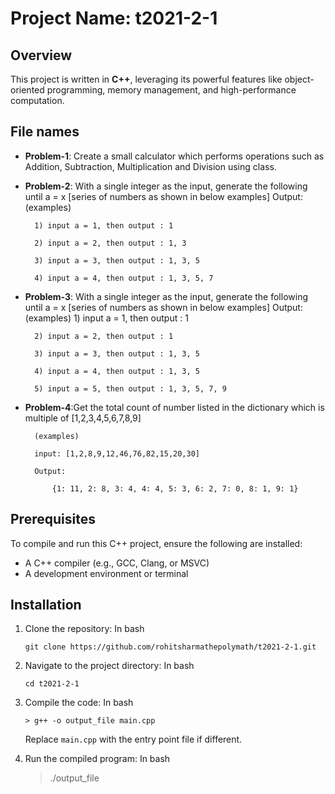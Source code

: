 # Project Name: t2021-2-1

## Overview

This project is written in **C++**, leveraging its powerful features like object-oriented programming, memory management, and high-performance computation.

## File names

- **Problem-1**: Create a small calculator which performs operations such as Addition, Subtraction, Multiplication and Division using class.
- **Problem-2**: With a single integer as the input, generate the following until a = x [series of numbers as shown in below examples]
  Output: (examples)

        1) input a = 1, then output : 1

        2) input a = 2, then output : 1, 3

        3) input a = 3, then output : 1, 3, 5

        4) input a = 4, then output : 1, 3, 5, 7

- **Problem-3**: With a single integer as the input, generate the following until a = x [series of numbers as shown in below examples]
  Output: (examples) 1) input a = 1, then output : 1

        2) input a = 2, then output : 1

        3) input a = 3, then output : 1, 3, 5

        4) input a = 4, then output : 1, 3, 5

        5) input a = 5, then output : 1, 3, 5, 7, 9

- **Problem-4**:Get the total count of number listed in the dictionary which is multiple of [1,2,3,4,5,6,7,8,9]

        (examples)

        input: [1,2,8,9,12,46,76,82,15,20,30]

        Output:

            {1: 11, 2: 8, 3: 4, 4: 4, 5: 3, 6: 2, 7: 0, 8: 1, 9: 1}

## Prerequisites

To compile and run this C++ project, ensure the following are installed:

- A C++ compiler (e.g., GCC, Clang, or MSVC)
- A development environment or terminal

## Installation

1. Clone the repository:
   In bash

   ```
   git clone https://github.com/rohitsharmathepolymath/t2021-2-1.git
   ```

2. Navigate to the project directory:
   In bash

   ```
   cd t2021-2-1
   ```

3. Compile the code:
   In bash

   ```
   > g++ -o output_file main.cpp
   ```

   Replace `main.cpp` with the entry point file if different.

4. Run the compiled program:
   In bash
   > ./output_file
